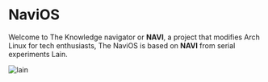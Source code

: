 # NaviOS
Welcome to The Knowledge navigator or <strong>NAVI</strong>, a project that modifies Arch Linux for tech enthusiasts,
The NaviOS is based on <strong>NAVI</strong> from serial experiments Lain.

![lain](https://media.tenor.com/G9wtd4WhwXIAAAAC/lain-computer.gif)
